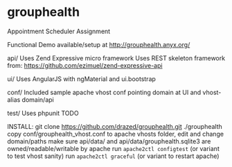 # grouphealth
Appointment Scheduler Assignment

Functional Demo available/setup at http://grouphealth.anyx.org/

api/
  Uses Zend Expressive micro framework
  Uses REST skeleton framework from:
    https://github.com/ezimuel/zend-expressive-api

ui/
  Uses AngularJS with ngMaterial and ui.bootstrap

conf/
  Included sample apache vhost conf pointing domain at UI and vhost-alias domain/api

test/
  Uses phpunit TODO

INSTALL:
  git clone https://github.com/drazed/grouphealth.git ./grouphealth
  copy conf/grouphealth_vhost.conf to apache vhosts folder, edit and change domain/paths
  make sure api/data/ and api/data/grouphealth.sqlite3 are owned/readable/writable by apache
  run `apache2ctl configtest` (or variant to test vhost sanity)
  run `apache2ctl graceful` (or variant to restart apache)
